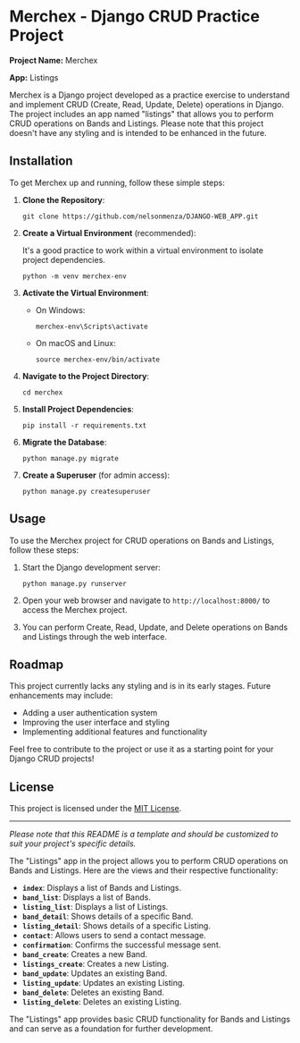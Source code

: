 # Merchex - Django CRUD Practice Project

**Project Name:** Merchex

**App:** Listings

Merchex is a Django project developed as a practice exercise to understand and implement CRUD (Create, Read, Update, Delete) operations in Django. The project includes an app named "listings" that allows you to perform CRUD operations on Bands and Listings. Please note that this project doesn't have any styling and is intended to be enhanced in the future.

## Installation

To get Merchex up and running, follow these simple steps:

1. **Clone the Repository**:

   ```
   git clone https://github.com/nelsonmenza/DJANGO-WEB_APP.git
   ```

2. **Create a Virtual Environment** (recommended):

   It's a good practice to work within a virtual environment to isolate project dependencies.

   ```
   python -m venv merchex-env
   ```

3. **Activate the Virtual Environment**:

   - On Windows:

     ```
     merchex-env\Scripts\activate
     ```

   - On macOS and Linux:

     ```
     source merchex-env/bin/activate
     ```

4. **Navigate to the Project Directory**:

   ```
   cd merchex
   ```

5. **Install Project Dependencies**:

   ```
   pip install -r requirements.txt
   ```

6. **Migrate the Database**:

   ```
   python manage.py migrate
   ```

7. **Create a Superuser** (for admin access):

   ```
   python manage.py createsuperuser
   ```

## Usage

To use the Merchex project for CRUD operations on Bands and Listings, follow these steps:

1. Start the Django development server:

   ```
   python manage.py runserver
   ```

2. Open your web browser and navigate to `http://localhost:8000/` to access the Merchex project.

3. You can perform Create, Read, Update, and Delete operations on Bands and Listings through the web interface.

## Roadmap

This project currently lacks any styling and is in its early stages. Future enhancements may include:

- Adding a user authentication system
- Improving the user interface and styling
- Implementing additional features and functionality

Feel free to contribute to the project or use it as a starting point for your Django CRUD projects!

## License

This project is licensed under the [MIT License](LICENSE).

---

_Please note that this README is a template and should be customized to suit your project's specific details._

The "Listings" app in the project allows you to perform CRUD operations on Bands and Listings. Here are the views and their respective functionality:

- **`index`**: Displays a list of Bands and Listings.
- **`band_list`**: Displays a list of Bands.
- **`listing_list`**: Displays a list of Listings.
- **`band_detail`**: Shows details of a specific Band.
- **`listing_detail`**: Shows details of a specific Listing.
- **`contact`**: Allows users to send a contact message.
- **`confirmation`**: Confirms the successful message sent.
- **`band_create`**: Creates a new Band.
- **`listings_create`**: Creates a new Listing.
- **`band_update`**: Updates an existing Band.
- **`listing_update`**: Updates an existing Listing.
- **`band_delete`**: Deletes an existing Band.
- **`listing_delete`**: Deletes an existing Listing.

The "Listings" app provides basic CRUD functionality for Bands and Listings and can serve as a foundation for further development.
